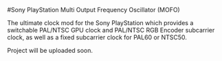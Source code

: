 #Sony PlayStation Multi Output Frequency Oscillator (MOFO)

The ultimate clock mod for the Sony PlayStation which provides a switchable PAL/NTSC GPU clock and PAL/NTSC RGB Encoder subcarrier clock, as well as a fixed subcarrier clock for PAL60 or NTSC50.

Project will be uploaded soon.

